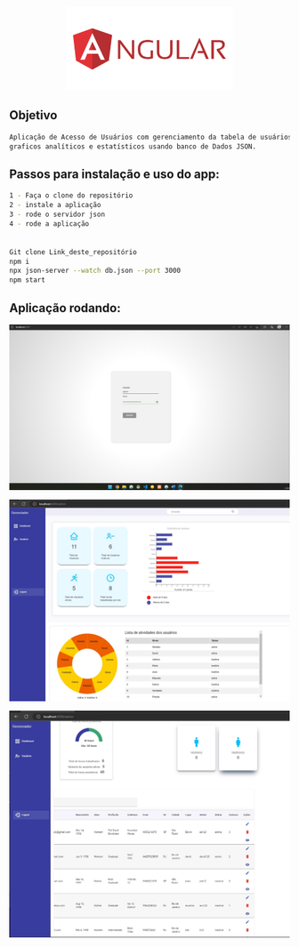 

<p align="center">
  <img src="./src/assets/images/logo.png" width="300" alt="Angular" />
</p>


## Objetivo
```bash
Aplicação de Acesso de Usuários com gerenciamento da tabela de usuários e Dashboard com 
graficos analíticos e estatísticos usando banco de Dados JSON.

```

## Passos para instalação e uso do app:
```bash
1 - Faça o clone do repositório
2 - instale a aplicação
3 - rode o servidor json
4 - rode a aplicação


Git clone Link_deste_repositório
npm i 
npx json-server --watch db.json --port 3000
npm start
```

## Aplicação rodando:
<p align="center">
  <img src="./src/assets/images/0.jpg" width="800" alt="Login Page" />
</p>
<p align="center">
  <img src="./src/assets/images/1.jpg" width="800" alt="Dashboard" />
</p>
<p align="center">
  <img src="./src/assets/images/2.jpg" width="800" alt="DataGrid de Usuários" />
</p>

